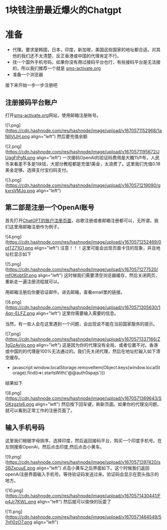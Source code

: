 # 1块钱注册最近爆火的Chatgpt

# 准备

- 代理。要求是韩国，日本，印度，新加坡，美国这些国家的地址都合适。对其他的我们还不太清楚，反正香港或中国的代理肯定不行。
- 找一个国外手机号码，如果你没有用过接码平台也行，有些接码平台是无法接的，所以我们推荐一个就是 [sms-activate.org](https://sms-activate.org/?ref=2113648)
- 准备一个浏览器

接下来开始一步一步注册吧

## 注册接码平台账户

打开[sms-activate.org](https://sms-activate.org/?ref=2113648)网站，使用邮箱注册账号。

![1.png](https://cdn.hashnode.com/res/hashnode/image/upload/v1670571152968/1aNIIVlJH.png align="left")
然后要充值余额

![2.png](https://cdn.hashnode.com/res/hashnode/image/upload/v1670571195672/JUqgFiPgN.png align="left")
一次接码OpenAi的验证码费用是大概11卢布，人民币来看差不多是1块钱，大部分教程都是充值1美金，太浪费了。这里我们充值0.18美金足够。选择支付宝扫码支付。

![3.png](https://cdn.hashnode.com/res/hashnode/image/upload/v1670571219090/gkxrsVMJq.png align="left")
## ****第二部是注册一个OpenAI账号****

首先打开[ChatGPT的账户注册页面](https://beta.openai.com/signup)，谷歌注册或者邮箱注册都可以，无所谓，我们这里用邮箱注册作为例子。

![4.png](https://cdn.hashnode.com/res/hashnode/image/upload/v1670571252469/0otTZ71G1.png align="left")
注意！！！这里可能会出现页面卡住的现象，并且地址栏显示如下

![5.png](https://cdn.hashnode.com/res/hashnode/image/upload/v1670571277520/mfOKobtSf.png align="left")
这时候我们需要清空浏览器缓存，然后关闭网页，重新走一遍注册流程就可以。

用邮箱注册后你要验证邮件。进去邮箱，查看email里的链接。

![6.png](https://cdn.hashnode.com/res/hashnode/image/upload/v1670571305630/14qn-ELFZ.png align="left")
这里你需要输入需要的信息。

当然，有一些人会在这里遇到一个问题，会出现说不能在当前国家服务的提示。

![7.png](https://cdn.hashnode.com/res/hashnode/image/upload/v1670571337166/Z1gGzAyVo.png align="left")
这是因为你的代理没有全局，或者位置不对。香港或中国的的代理是100%无法通过的。我们先关闭代理，然后在地址栏输入如下清空缓存。

- javascript:window.localStorage.removeItem(Object.keys(window.localStorage).find(i=>i.startsWith('@@auth0spajs')))

结果如下

![8.png](https://cdn.hashnode.com/res/hashnode/image/upload/v1670571369643/SGKzgzIx6.png align="left")
然后按下回车键，刷新页面。如果你的代理没问题，就可以看到正常工作的注册页面了。

## 输入手机号码

这里我们根据字母排序，选择印度，然后返回接码平台，购买一个印度手机号。在左侧搜索OpenAi，然后点击印度,然后点击小黄车。

![9.png](https://cdn.hashnode.com/res/hashnode/image/upload/v1670571397420/sSBZxcuuE.png align="left")
点击小黄车之后界面如下。这个时候我们返回openAi注册界面输入手机号。等待验证码发送过来。验证码会显示在箭头指示的地方。

![10.png](https://cdn.hashnode.com/res/hashnode/image/upload/v1670571430441/Fp4Jr7KWL.png align="left")
然后就可以愉快的玩耍了

![11.png](https://cdn.hashnode.com/res/hashnode/image/upload/v1670571464549/57nfi0zO7.png align="left")
